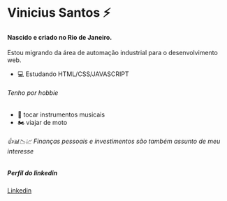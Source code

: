 # Vinicius Santos ⚡

#### Nascido e criado no Rio de Janeiro. 
 Estou migrando da área de automação industrial para o desenvolvimento web.  

- 💻 Estudando HTML/CSS/JAVASCRIPT
###### Tenho por hobbie 

- 🎸 tocar instrumentos musicais
- 🏍️ viajar de moto

###### 👍📊📉📈 Finanças pessoais e investimentos são também assunto de meu interesse 

##### Perfil do linkedin
[Linkedin](https://www.linkedin.com/in/vinicius-s-00890930)


























<!--
**vinicius-vph/vinicius-vph** is a ✨ _special_ ✨ repository because its `README.md` (this file) appears on your GitHub profile.

Here are some ideas to get you started:

- 🔭 I’m currently working on ...
- 🌱 I’m currently learning ...
- 👯 I’m looking to collaborate on ...
- 🤔 I’m looking for help with ...
- 💬 Ask me about ...
- 📫 How to reach me: ...
- 😄 Pronouns: ...
- ⚡ Fun fact: ...
-->
